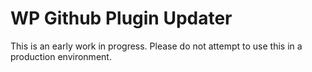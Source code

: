 WP Github Plugin Updater
===

This is an early work in progress. Please do not attempt to use this in a production environment.